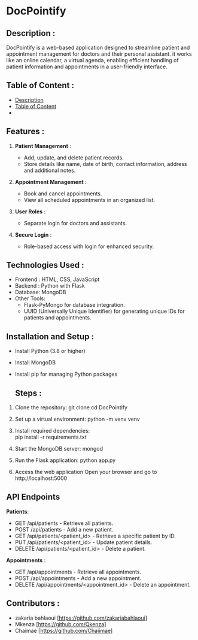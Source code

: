 # DocPointify

## Description :

DocPointify is a web-based application designed to streamline patient and appointment management for doctors and their personal assistant. it works like an online calendar, a virtual agenda, enabling efficient handling of patient information and appointments in a user-friendly interface.

## Table of Content :

- [Description](#description)
- [Table of Content](#table-of-content)
- 

## Features :

1. **Patient Management** :
    - Add, update, and delete patient records.
    - Store details like name, date of birth, contact information, address and additional notes. 
    
2. **Appointment Management** : 
   - Book and cancel appointments.
   - View all scheduled appointments in an organized list.

3. **User Roles** : 
   - Separate login for doctors and assistants.

4. **Secure Login** : 
   - Role-based access with login for enhanced security.

## Technologies Used :

- Frontend : HTML, CSS, JavaScript
- Backend : Python with Flask
- Database: MongoDB
- Other Tools:
    - Flask-PyMongo for database integration.
    - UUID (Universally Unique Identifier) for generating unique IDs for patients and appointments.

## Installation and Setup :

- Install Python (3.8 or higher)
- Install MongoDB
- Install pip for managing Python packages

  ## Steps :

1. Clone the repository: 
git clone <repository-url>
cd DocPointify

2. Set up a virtual environment: 
python -m venv venv

3. Install required dependencies:  
pip install -r requirements.txt

4. Start the MongoDB server:
mongod

5. Run the Flask application: 
python app.py

6. Access the web application
Open your browser and go to http://localhost:5000


## API Endpoints

**Patients**:
- GET /api/patients - Retrieve all patients.
- POST /api/patients - Add a new patient.
- GET /api/patients/<patient_id> - Retrieve a specific patient by ID.
- PUT /api/patients/<patient_id> - Update patient details.
- DELETE /api/patients/<patient_id> - Delete a patient.

**Appointments** :
- GET /api/appointments - Retrieve all appointments.
- POST /api/appointments - Add a new appointment.
- DELETE /api/appointments/<appointment_id> - Delete an appointment.

## Contributors :

- zakaria bahlaoui [https://github.com/zakariabahlaoui]
- Mkenza [https://github.com/Qkenza]
- Chaimae [https://github.com/Chaiimae]




[def]: #description